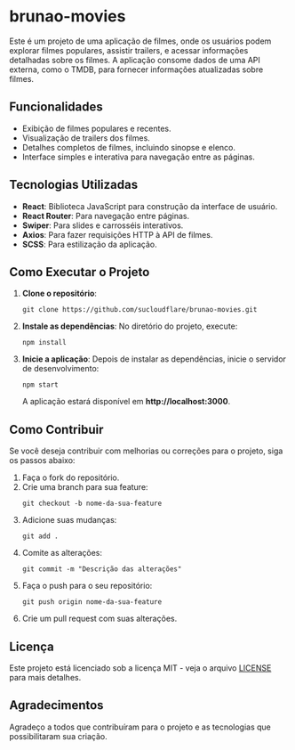 <h1>brunao-movies</h1>
    <p>Este é um projeto de uma aplicação de filmes, onde os usuários podem explorar filmes populares, assistir trailers, e acessar informações detalhadas sobre os filmes. A aplicação consome dados de uma API externa, como o TMDB, para fornecer informações atualizadas sobre filmes.</p>

<h2>Funcionalidades</h2>
<ul>
<li>Exibição de filmes populares e recentes.</li>
<li>Visualização de trailers dos filmes.</li>
<li>Detalhes completos de filmes, incluindo sinopse e elenco.</li>
<li>Interface simples e interativa para navegação entre as páginas.</li>
</ul>

<h2>Tecnologias Utilizadas</h2>
<ul>
<li><strong>React</strong>: Biblioteca JavaScript para construção da interface de usuário.</li>
<li><strong>React Router</strong>: Para navegação entre páginas.</li>
<li><strong>Swiper</strong>: Para slides e carrosséis interativos.</li>
<li><strong>Axios</strong>: Para fazer requisições HTTP à API de filmes.</li>
<li><strong>SCSS</strong>: Para estilização da aplicação.</li>
</ul>

<h2>Como Executar o Projeto</h2>
<ol>
<li><strong>Clone o repositório</strong>:
<pre><code>git clone https://github.com/sucloudflare/brunao-movies.git</code></pre>
</li>
<li><strong>Instale as dependências</strong>: No diretório do projeto, execute:
<pre><code>npm install</code></pre>
</li>
<li><strong>Inicie a aplicação</strong>: Depois de instalar as dependências, inicie o servidor de desenvolvimento:
<pre><code>npm start</code></pre>
            A aplicação estará disponível em <strong>http://localhost:3000</strong>.
</li>
</ol>

<h2>Como Contribuir</h2>
<p>Se você deseja contribuir com melhorias ou correções para o projeto, siga os passos abaixo:</p>
<ol>
<li>Faça o fork do repositório.</li>
<li>Crie uma branch para sua feature:
<pre><code>git checkout -b nome-da-sua-feature</code></pre>
</li>
<li>Adicione suas mudanças:
<pre><code>git add .</code></pre>
</li>
<li>Comite as alterações:
<pre><code>git commit -m "Descrição das alterações"</code></pre>
</li>
<li>Faça o push para o seu repositório:
<pre><code>git push origin nome-da-sua-feature</code></pre>
</li>
<li>Crie um pull request com suas alterações.</li>
</ol>

<h2>Licença</h2>
<p>Este projeto está licenciado sob a licença MIT - veja o arquivo <a href="LICENSE">LICENSE</a> para mais detalhes.</p>

<h2>Agradecimentos</h2>
<p>Agradeço a todos que contribuíram para o projeto e as tecnologias que possibilitaram sua criação.</p>
